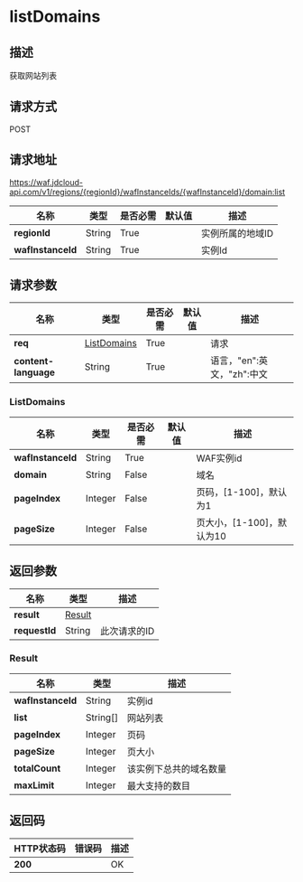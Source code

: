 # listDomains


## 描述
获取网站列表

## 请求方式
POST

## 请求地址
https://waf.jdcloud-api.com/v1/regions/{regionId}/wafInstanceIds/{wafInstanceId}/domain:list

|名称|类型|是否必需|默认值|描述|
|---|---|---|---|---|
|**regionId**|String|True| |实例所属的地域ID|
|**wafInstanceId**|String|True| |实例Id|

## 请求参数
|名称|类型|是否必需|默认值|描述|
|---|---|---|---|---|
|**req**|[ListDomains](listdomains#listdomains)|True| |请求|
|**content-language**|String|True| |语言，"en":英文，"zh":中文|

### <div id="listdomains">ListDomains</div>
|名称|类型|是否必需|默认值|描述|
|---|---|---|---|---|
|**wafInstanceId**|String|True| |WAF实例id|
|**domain**|String|False| |域名|
|**pageIndex**|Integer|False| |页码，[1-100]，默认为1|
|**pageSize**|Integer|False| |页大小，[1-100]，默认为10|

## 返回参数
|名称|类型|描述|
|---|---|---|
|**result**|[Result](listdomains#result)| |
|**requestId**|String|此次请求的ID|

### <div id="result">Result</div>
|名称|类型|描述|
|---|---|---|
|**wafInstanceId**|String|实例id|
|**list**|String[]|网站列表|
|**pageIndex**|Integer|页码|
|**pageSize**|Integer|页大小|
|**totalCount**|Integer|该实例下总共的域名数量|
|**maxLimit**|Integer|最大支持的数目|

## 返回码
|HTTP状态码|错误码|描述|
|---|---|---|
|**200**||OK|
